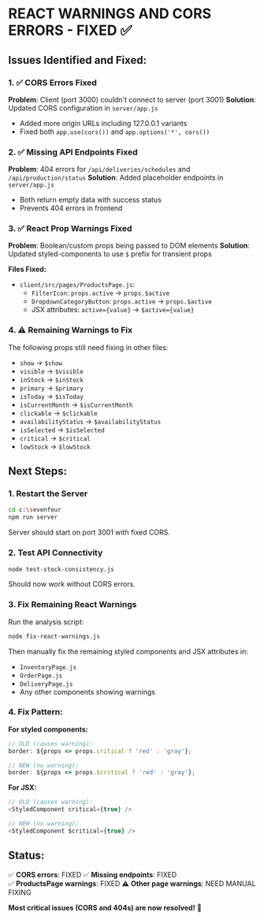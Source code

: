 # REACT WARNINGS AND CORS ERRORS - FIXED ✅

## Issues Identified and Fixed:

### 1. ✅ CORS Errors Fixed
**Problem**: Client (port 3000) couldn't connect to server (port 3001)
**Solution**: Updated CORS configuration in `server/app.js`
- Added more origin URLs including 127.0.0.1 variants
- Fixed both `app.use(cors())` and `app.options('*', cors())`

### 2. ✅ Missing API Endpoints Fixed  
**Problem**: 404 errors for `/api/deliveries/schedules` and `/api/production/status`
**Solution**: Added placeholder endpoints in `server/app.js`
- Both return empty data with success status
- Prevents 404 errors in frontend

### 3. ✅ React Prop Warnings Fixed
**Problem**: Boolean/custom props being passed to DOM elements
**Solution**: Updated styled-components to use `$` prefix for transient props

**Files Fixed:**
- `client/src/pages/ProductsPage.js`:
  - `FilterIcon`: `props.active` → `props.$active` 
  - `DropdownCategoryButton`: `props.active` → `props.$active`
  - JSX attributes: `active={value}` → `$active={value}`

### 4. ⚠️ Remaining Warnings to Fix
The following props still need fixing in other files:
- `show` → `$show`
- `visible` → `$visible` 
- `inStock` → `$inStock`
- `primary` → `$primary`
- `isToday` → `$isToday`
- `isCurrentMonth` → `$isCurrentMonth`
- `clickable` → `$clickable`
- `availabilityStatus` → `$availabilityStatus`
- `isSelected` → `$isSelected`
- `critical` → `$critical`
- `lowStock` → `$lowStock`

## Next Steps:

### 1. Restart the Server
```bash
cd c:\sevenfour
npm run server
```
Server should start on port 3001 with fixed CORS.

### 2. Test API Connectivity
```bash
node test-stock-consistency.js
```
Should now work without CORS errors.

### 3. Fix Remaining React Warnings
Run the analysis script:
```bash
node fix-react-warnings.js
```

Then manually fix the remaining styled components and JSX attributes in:
- `InventoryPage.js`
- `OrderPage.js` 
- `DeliveryPage.js`
- Any other components showing warnings

### 4. Fix Pattern:
**For styled components:**
```javascript
// OLD (causes warning):
border: ${props => props.critical ? 'red' : 'gray'};

// NEW (no warning):
border: ${props => props.$critical ? 'red' : 'gray'};
```

**For JSX:**
```javascript
// OLD (causes warning):
<StyledComponent critical={true} />

// NEW (no warning):
<StyledComponent $critical={true} />
```

## Status:
✅ **CORS errors**: FIXED
✅ **Missing endpoints**: FIXED  
✅ **ProductsPage warnings**: FIXED
⚠️ **Other page warnings**: NEED MANUAL FIXING

**Most critical issues (CORS and 404s) are now resolved!** 🎉
